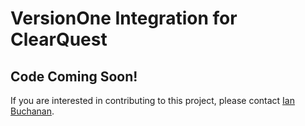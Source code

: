 # VersionOne Integration for ClearQuest

## Code Coming Soon!
If you are interested in contributing to this project, please contact [Ian Buchanan](mailto:ian.buchanan@versionone.com).